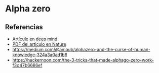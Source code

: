 # Alpha zero


## Referencias
* [Artículo en deep mind](https://deepmind.com/blog/alphago-zero-learning-scratch/)
* [PDF del articulo en Nature](https://www.nature.com/articles/nature24270.epdf?author_access_token=VJXbVjaSHxFoctQQ4p2k4tRgN0jAjWel9jnR3ZoTv0PVW4gB86EEpGqTRDtpIz-2rmo8-KG06gqVobU5NSCFeHILHcVFUeMsbvwS-lxjqQGg98faovwjxeTUgZAUMnRQ)
* https://medium.com/@amaub/alphazero-and-the-curse-of-human-knowledge-324a3a0ad1b6
* https://hackernoon.com/the-3-tricks-that-made-alphago-zero-work-f3d47b6686ef
